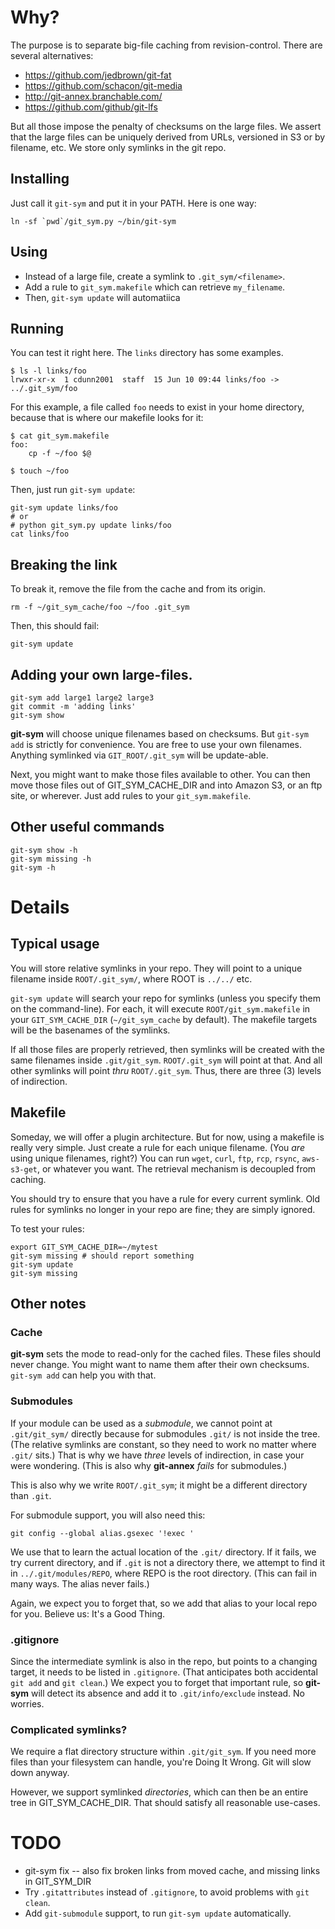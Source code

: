 # Why?
The purpose is to separate big-file caching from revision-control. There are several alternatives:

  * https://github.com/jedbrown/git-fat
  * https://github.com/schacon/git-media
  * http://git-annex.branchable.com/
  * https://github.com/github/git-lfs

But all those impose the penalty of checksums on the large files. We assert that the large files can be uniquely derived from URLs, versioned in S3 or by filename, etc. We store only symlinks in the git repo.

## Installing
Just call it `git-sym` and put it in your PATH. Here is one way:
```
ln -sf `pwd`/git_sym.py ~/bin/git-sym
```

## Using
* Instead of a large file, create a symlink to `.git_sym/<filename>`.
* Add a rule to `git_sym.makefile` which can retrieve `my_filename`.
* Then, `git-sym update` will automatiica

## Running
You can test it right here. The `links` directory has some examples.
```
$ ls -l links/foo
lrwxr-xr-x  1 cdunn2001  staff  15 Jun 10 09:44 links/foo -> ../.git_sym/foo
```
For this example, a file called `foo` needs to exist in your home directory,
because that is where our makefile looks for it:
```
$ cat git_sym.makefile
foo:
	cp -f ~/foo $@

$ touch ~/foo
```
Then, just run `git-sym update`:
```
git-sym update links/foo
# or
# python git_sym.py update links/foo
cat links/foo
```
## Breaking the link
To break it, remove the file from the cache and from its
origin.
```
rm -f ~/git_sym_cache/foo ~/foo .git_sym
```
Then, this should fail:
```
git-sym update
```

## Adding your own large-files.
```
git-sym add large1 large2 large3
git commit -m 'adding links'
git-sym show
```
**git-sym** will choose unique filenames based on checksums. But `git-sym add` is strictly for convenience.
You are free to use your own filenames. Anything symlinked via `GIT_ROOT/.git_sym` will be update-able.

Next, you might want to make those files available to other.
You can then move those files out of GIT_SYM_CACHE_DIR and into Amazon S3, or an ftp site, or wherever.
Just add rules to your `git_sym.makefile`.

## Other useful commands
```
git-sym show -h
git-sym missing -h
git-sym -h
```

# Details
## Typical usage
You will store relative symlinks in your repo. They will point to a unique filename inside `ROOT/.git_sym/`, where ROOT is `../../` etc.

`git-sym update` will search your repo for symlinks (unless you specify them on the command-line). For each, it will execute `ROOT/git_sym.makefile` in your `GIT_SYM_CACHE_DIR` (`~/git_sym_cache` by default). The makefile targets will be the basenames of the symlinks.

If all those files are properly retrieved, then symlinks will be created with the same filenames inside `.git/git_sym`. `ROOT/.git_sym` will point at that. And all other symlinks will point *thru* `ROOT/.git_sym`. Thus, there are three (3) levels of indirection.

## Makefile
Someday, we will offer a plugin architecture. But for now, using a makefile is really very simple. Just create a rule for each unique filename. (You *are* using unique filenames, right?) You can run `wget`, `curl`, `ftp`, `rcp`, `rsync`, `aws-s3-get`, or whatever you want. The retrieval mechanism is decoupled from caching.

You should try to ensure that you have a rule for every current symlink. Old rules for symlinks no longer in your repo are fine; they are simply ignored.

To test your rules:
```
export GIT_SYM_CACHE_DIR=~/mytest
git-sym missing # should report something
git-sym update
git-sym missing
```

## Other notes
### Cache
**git-sym** sets the mode to read-only for the cached files. These files should never change. You might want to name them after their own checksums. `git-sym add` can help you with that.
### Submodules
If your module can be used as a *submodule*, we cannot point at `.git/git_sym/` directly because for submodules `.git/` is not inside the tree. (The relative symlinks are constant, so they need to work no matter where `.git/` sits.) That is why we have *three* levels of indirection, in case your were wondering. (This is also why **git-annex** *fails* for submodules.)

This is also why we write `ROOT/.git_sym`; it might be a different directory than `.git`.

For submodule support, you will also need this:
```
git config --global alias.gsexec '!exec '
```
We use that to learn the actual location of the `.git/` directory. If it fails, we try current directory, and if `.git` is not a directory there, we attempt to find it in `../.git/modules/REPO`, where REPO is the root directory. (This can fail in many ways. The alias never fails.)

Again, we expect you to forget that, so we add that alias to your local repo for you. Believe us: It's a Good Thing.

### .gitignore
Since the intermediate symlink is also in the repo, but points to a changing target, it needs to be listed in `.gitignore`. (That anticipates both accidental `git add` and `git clean`.) We expect you to forget that important rule, so **git-sym** will detect its absence and add it to `.git/info/exclude` instead. No worries.

### Complicated symlinks?
We require a flat directory structure within `.git/git_sym`. If you need more files than your filesystem
can handle, you're Doing It Wrong. Git will slow down anyway.

However, we support symlinked *directories*, which can then be an entire tree in GIT_SYM_CACHE_DIR. That should
satisfy all reasonable use-cases.

# TODO
* git-sym fix -- also fix broken links from moved cache, and missing links in GIT_SYM_DIR
* Try `.gitattributes` instead of `.gitignore`, to avoid problems with `git clean`.
* Add `git-submodule` support, to run `git-sym update` automatically.
